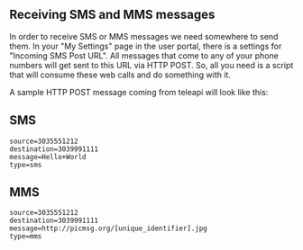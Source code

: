 ## Receiving SMS and MMS messages

In order to receive SMS or MMS messages we need somewhere to send them. In your "My Settings" page in the user portal, there is a settings for "Incoming SMS Post URL". All messages that come to any of your phone numbers will get sent to this URL via HTTP POST. So, all you need is a script that will consume these web calls and do something with it.

A sample HTTP POST message coming from teleapi will look like this:

## SMS

```
source=3035551212
destination=3039991111
message=Hello+World
type=sms
```

## MMS

```
source=3035551212
destination=3039991111
message=http://picmsg.org/[unique_identifier].jpg
type=mms
```